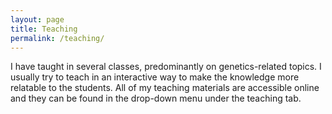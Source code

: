 ```yaml
---
layout: page
title: Teaching
permalink: /teaching/
---
```


I have taught in several classes, predominantly on genetics-related topics. I usually try to teach in an interactive way to make the knowledge more relatable to the students. All of my teaching materials are accessible online and they can be found in the drop-down menu under the teaching tab.  
